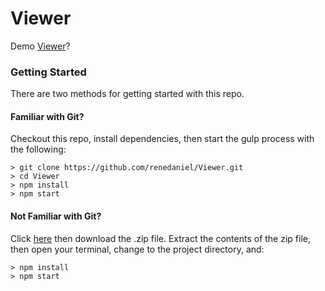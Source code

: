 # Viewer

Demo [Viewer](http://viewer)?

### Getting Started

There are two methods for getting started with this repo.

#### Familiar with Git?
Checkout this repo, install dependencies, then start the gulp process with the following:

```
> git clone https://github.com/renedaniel/Viewer.git
> cd Viewer
> npm install
> npm start
```

#### Not Familiar with Git?
Click [here](https://github.com/renedaniel/Viewer/releases) then download the .zip file.  Extract the contents of the zip file, then open your terminal, change to the project directory, and:

```
> npm install
> npm start
```
